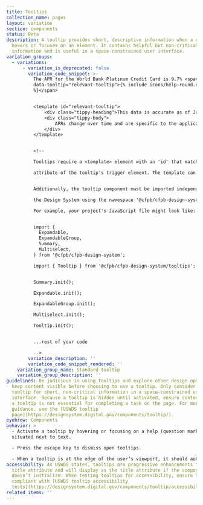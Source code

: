 ```yaml
---
title: Tooltips
collection_name: pages
layout: variation
section: components
status: Beta
description: A tooltip provides short, descriptive information when a user
  hovers or focuses on an element. It contains helpful but non-critical
  information and is useful in a space-constrained user interface.
variation_groups:
  - variations:
      - variation_is_deprecated: false
        variation_code_snippet: >-
          The APR for the World Bank Platinum Credit Card is 9.7% <span
          data-tooltip="relevant-tooltip">{% include icons/help-round.svg
          %}</span>


          <template id="relevant-tooltip">
              <div class="tippy-heading">This data is accurate as of June 2023</div>
              <div class="tippy-body">
                  APRs change over time and are specific to the applicant. Check rates before applying.
              </div>
          </template>


          <!--

          Tooltips require a <template> element with an 'id' that matches the 'data-tooltip'

          attribute of the tooltip's trigger element. The template can be anywhere on the page.


          Additionally, the tooltip component must be imported independently of the rest of

          the Design System using the namespace '@cfpb/cfpb-design-system/tooltips'.

          For example, your project's JavaScript file might look like:


          import {
            Expandable,
            ExpandableGroup,
            Summary,
            Multiselect,
          } from '@cfpb/cfpb-design-system';

          import { Tooltip } from '@cfpb/cfpb-design-system/tooltips';


          Summary.init();

          Expandable.init();

          ExpandableGroup.init();

          Multiselect.init();

          Tooltip.init();


          ...rest of your code

          -->
        variation_description: ''
        variation_code_snippet_rendered: ''
    variation_group_name: Standard tooltip
    variation_group_description: ''
guidelines: Be judicious in using tooltips and explore other design options that
  keep content visible before choosing to use a tooltip. Only consider using a
  tooltip for short, non-critical information in a space-constrained user
  interface. Because a tooltip is hidden until activated, ensure content within
  a tooltip is not essential for completing a task on the page. For more
  guidance, see the [USWDS tooltip
  page](https://designsystem.digital.gov/components/tooltip/).
eyebrow: Components
behavior: >
  - Activate a tooltip by hovering or focusing on a help (question mark) icon
  situated next to text.

  - Press the escape key to dismiss open tooltips.

  - When a tooltip is at the edge of the user’s viewport, it should automatically reorient itself away from the edge of the screen to prevent content clipping.
accessibility: As USWDS states, tooltips are progressive enhancements for the
  title attribute and will display as the title attribute if the component
  doesn’t initialize. When testing tooltips for accessibility, ensure they are
  compliant with [USWDS tooltip accessibility
  tests](https://designsystem.digital.gov/components/tooltip/accessibility-tests/).
related_items: ''
---
```

